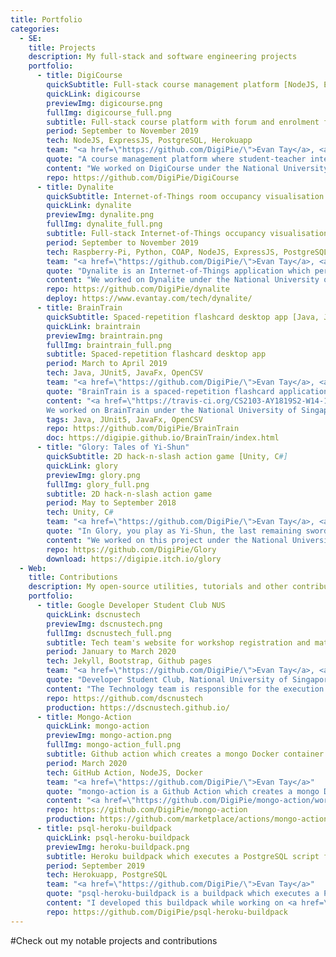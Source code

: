 ```yaml
---
title: Portfolio
categories:
  - SE:
    title: Projects
    description: My full-stack and software engineering projects
    portfolio:
      - title: DigiCourse
        quickSubtitle: Full-stack course management platform [NodeJS, ExpressJS, PostgreSQL, Herokuapp]
        quickLink: digicourse
        previewImg: digicourse.png
        fullImg: digicourse_full.png
        subtitle: Full-stack course platform with forum and enrolment features
        period: September to November 2019
        tech: NodeJS, ExpressJS, PostgreSQL, Herokuapp
        team: "<a href=\"https://github.com/DigiPie/\">Evan Tay</a>, <a href=\"https://github.com/halcyoneee/\">Lee Tze Ting</a>, <a href=\"https://github.com/Aquarinte/\">Jacqueline Cheong</a>, <a href=\"https://github.com/awarenessxz/\">Bryan Koh</a>"
        quote: "A course management platform where student-teacher interactions can take place seamlessly online."
        content: "We worked on DigiCourse under the National University of Singapore's <a href=\"https://nusmods.com/modules/CS2102/database-systems\">CS2102: Database Systems module</a>. It is a database-centric project which features two major components, a course enrolment system, and a forum system.<br><br>DigiCourse is continuously deployed from Github to Herokuapp, with the aid of Heroku build-packs such as the <a href=\"https://evantay.com/psql-heroku-buildpack\">psql-heroku-buildpack</a>. I wrote this build pack to automate the execution of a PostgreSQL setup script file on deployment to Heroku."
        repo: https://github.com/DigiPie/DigiCourse
      - title: Dynalite
        quickSubtitle: Internet-of-Things room occupancy visualisation app [Raspberry-Pi, Python, COAP, NodeJS, ExpressJS, PostgreSQL, ReactJS, Docker]
        quickLink: dynalite
        previewImg: dynalite.png
        fullImg: dynalite_full.png
        subtitle: Full-stack Internet-of-Things occupancy visualisation app
        period: September to November 2019
        tech: Raspberry-Pi, Python, COAP, NodeJS, ExpressJS, PostgreSQL, ReactJS, Docker
        team: "<a href=\"https://github.com/DigiPie/\">Evan Tay</a>, <a href=\"https://github.com/pikulet/\">Joyce Yeo</a>, <a href=\"https://github.com/crazoter/\">Matthew Lee</a>, <a href=\"https://github.com/Happytreat/\">Melodies Sim</a>"
        quote: "Dynalite is an Internet-of-Things application which performs dynamic visualisation of room occupancy."
        content: "We worked on Dynalite under the National University of Singapore's <a href=\"https://nusmods.com/modules/CS3103/computer-networks-practice\">CS3103: Computer Networks Practice module</a>. It is an Internet-of-Things application which performs dynamic visualisation of room occupancy.<br><br>Dynalite was built using 3 Docker containers and 1 Raspberry Pi. The RPi reads light data and sends it via COAP to the first Docker container containing a backend NodeJS-ExpressJS web server.<br><br>The backend server authenticates and stores the measurements into a PostgreSQL database stored in the second Docker container.<br><br>The backend server also provides a <a href=\"https://www.evantay.com/tech/dynalite-api/occupancy\">HTTP REST API</a> which is used by a frontend React web server in the third Docker container."
        repo: https://github.com/DigiPie/dynalite
        deploy: https://www.evantay.com/tech/dynalite/
      - title: BrainTrain
        quickSubtitle: Spaced-repetition flashcard desktop app [Java, JUnit5, JavaFx, OpenCSV]
        quickLink: braintrain
        previewImg: braintrain.png
        fullImg: braintrain_full.png
        subtitle: Spaced-repetition flashcard desktop app
        period: March to April 2019
        tech: Java, JUnit5, JavaFx, OpenCSV
        team: "<a href=\"https://github.com/DigiPie/\">Evan Tay</a>, <a href=\"https://github.com/halcyoneee/\">Lee Tze Ting</a>, <a href=\"https://github.com/eugenefdw\">Eugene Foo</a>, <a href=\"https://github.com/lallanachang\">Chang Lei</a>, <a href=\"https://github.com/jeraldtsy\">Jerald Tan</a>"
        quote: "BrainTrain is a spaced-repetition flashcard application which makes memorizing easy and effective. With BrainTrain’s <a href=\"https://www.theguardian.com/education/2016/jan/23/spaced-repetition-a-hack-to-make-your-brain-store-information\">Spaced Repetition System (SRS)</a> optimizing your flashcard revision intervals, you will be able to learn more in less time."
        content: "<a href=\"https://travis-ci.org/CS2103-AY1819S2-W14-1/main\" title=\"Build status\"><img src=\"https://travis-ci.org/CS2103-AY1819S2-W14-1/main.svg?branch=master\" /></a> <a href=\"https://ci.appveyor.com/project/eugenefdw/main\" title=\"Build status\"><img src=\"https://ci.appveyor.com/api/projects/status/vl6bo937loonr7x3?svg=true\" /></a> <a href=\"https://coveralls.io/github/CS2103-AY1819S2-W14-1/main?branch=master\" title=\"Coverage status\"><img src=\"https://coveralls.io/repos/github/CS2103-AY1819S2-W14-1/main/badge.svg?branch=master\" /></a> <a href=\"https://www.codacy.com/app/cs2103-w14-1/main?utm_source=github.com&utm_medium=referral&utm_content=CS2103-AY1819S2-w14-1/main&utm_campaign=Badge_Grade\" title=\"Codacy code quality\"><img src=\"https://api.codacy.com/project/badge/Grade/d236c7af6a71427ebeae2571add1f3f4\" /></a><br><br>
        We worked on BrainTrain under the National University of Singapore's <a href=\"https://nusmods.com/modules/CS2103T/software-engineering\">CS2103T: Software Engineering module</a>. My primary responsibility was to design and develop the Card Management System. My secondary responsibility was to act as the project’s documentation lead. To find out more, view my <a href=\"https://digipie.github.io/BrainTrain/team/digipie.html\">project portfolio page</a>."
        tags: Java, JUnit5, JavaFx, OpenCSV
        repo: https://github.com/DigiPie/BrainTrain
        doc: https://digipie.github.io/BrainTrain/index.html
      - title: "Glory: Tales of Yi-Shun"
        quickSubtitle: 2D hack-n-slash action game [Unity, C#]
        quickLink: glory
        previewImg: glory.png
        fullImg: glory_full.png
        subtitle: 2D hack-n-slash action game
        period: May to September 2018
        tech: Unity, C#
        team: "<a href=\"https://github.com/DigiPie/\">Evan Tay</a>, <a href=\"https://github.com/Lunastryke/\">Lim Xuan Hao</a>"
        quote: "In Glory, you play as Yi-Shun, the last remaining swordsman of the great city of Sandosa. The undead warlord Ma Ti and his minions are advancing on the city and only you can stop them."
        content: "We worked on this project under the National University of Singapore's <a href=\"http://nusskylab-dev.comp.nus.edu.sg/\">CP2106: Independent Software Development Project (Orbital) module </a>. This module was conducted during the summer break.<br><br>We were one of the top 11 out of 211 teams which received an award (Honorable Mention), and a Google Chromecast each from Google Singapore."
        repo: https://github.com/DigiPie/Glory
        download: https://digipie.itch.io/glory
  - Web:
    title: Contributions
    description: My open-source utilities, tutorials and other contributions
    portfolio:
      - title: Google Developer Student Club NUS
        quickLink: dscnustech
        previewImg: dscnustech.png
        fullImg: dscnustech_full.png
        subtitle: Tech team's website for workshop registration and materials
        period: January to March 2020
        tech: Jekyll, Bootstrap, Github pages
        team: "<a href=\"https://github.com/DigiPie/\">Evan Tay</a>, <a href=\"https://github.com/AndreWongZH/\">Andre Wong</a>, <a href=\"https://github.com/Happytreat/\">Melodies Sim</a>"
        quote: "Developer Student Club, National University of Singapore is made up of people from diverse backgrounds, majors, years of study, genders and races. We come together to push our mission of <a href=\"https://www.instagram.com/dscnus/\">#TechforGood</a>."
        content: "The Technology team is responsible for the execution of DSC-NUS workshops and thematic tech events.<br><br>We created this website to act as a one-stop portal for NUS students to find out more about our workshops, register for them, and access past workshop materials."
        repo: https://github.com/dscnustech
        production: https://dscnustech.github.io/
      - title: Mongo-Action
        quickLink: mongo-action
        previewImg: mongo-action.png
        fullImg: mongo-action_full.png
        subtitle: Github action which creates a mongo Docker container
        period: March 2020
        tech: GitHub Action, NodeJS, Docker
        team: "<a href=\"https://github.com/DigiPie/\">Evan Tay</a>"
        quote: "mongo-action is a Github Action which creates a mongo Docker container using the official <a href=\"https://hub.docker.com/_/mongo\">Dockerhub image</a>. The MongoDB instance's port will be exposed to other containers and also to the host running the Github Workflow."
        content: "<a href=\"https://github.com/DigiPie/mongo-action/workflows/mongo-action%20CI/badge.svg\" title=\"mongo-action CI\"><img src=\"https://github.com/DigiPie/mongo-action/workflows/mongo-action%20CI/badge.svg\" /></a><br><br>I created this Github Action to learn more about Continuous Integration tooling, and to simplify automated testing for my own <a href=\"https://github.com/DigiPie/mocha-chai-mongoose\">Node-ExpressJS-Mongoose</a> project.<br><br>By using this Github Action, there is no longer a need to provision a test database on MongoDB Atlas or elsewhere. Furthermore, each test will run on a fresh, isolated copy of a MongoDB instance.<br><br>I submitted this to the <a href=\"https://githubhackathon.com/\">Github Hackathon for Github Actions</a>."
        repo: https://github.com/DigiPie/mongo-action
        production: https://github.com/marketplace/actions/mongo-action
      - title: psql-heroku-buildpack
        quickLink: psql-heroku-buildpack
        previewImg: heroku-buildpack.png
        subtitle: Heroku buildpack which executes a PostgreSQL script file
        period: September 2019
        tech: Herokuapp, PostgreSQL
        team: "<a href=\"https://github.com/DigiPie/\">Evan Tay</a>"
        quote: "psql-heroku-buildpack is a buildpack which executes a PostgreSQL script file on deployment to Heroku."
        content: "I developed this buildpack while working on <a href=\"https://evantay.com/digicourse\">DigiCourse</a>, a full-stack application built on PostgreSQL. I wrote this build pack to automate the execution of a PostgreSQL setup script file in the Git repo on deployment to Heroku from Github."
        repo: https://github.com/DigiPie/psql-heroku-buildpack
---
```


#Check out my notable projects and contributions
